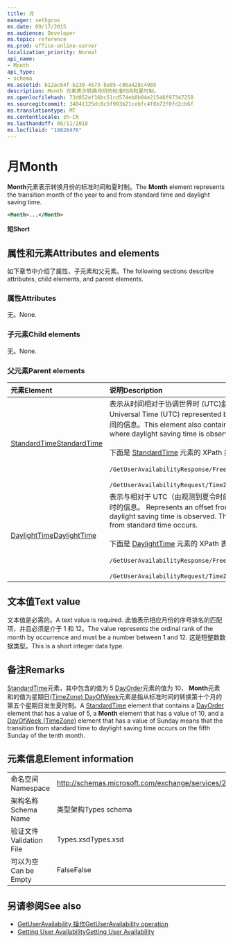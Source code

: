 ```yaml
---
title: 月
manager: sethgros
ms.date: 09/17/2015
ms.audience: Developer
ms.topic: reference
ms.prod: office-online-server
localization_priority: Normal
api_name:
- Month
api_type:
- schema
ms.assetid: b12ac64f-b230-4573-be05-c86a428c4965
description: Month 元素表示转换月份的标准时间和夏时制。
ms.openlocfilehash: 73d052ef16bc51cd574eb8b04e21546f97347258
ms.sourcegitcommit: 34041125dc8c5f993b21cebfc4f8b72f0fd2cb6f
ms.translationtype: MT
ms.contentlocale: zh-CN
ms.lasthandoff: 06/11/2018
ms.locfileid: "19826476"
---
```

# <a name="month"></a><span data-ttu-id="65900-103">月</span><span class="sxs-lookup"><span data-stu-id="65900-103">Month</span></span>

<span data-ttu-id="65900-104">**Month**元素表示转换月份的标准时间和夏时制。</span><span class="sxs-lookup"><span data-stu-id="65900-104">The **Month** element represents the transition month of the year to and from standard time and daylight saving time.</span></span> 
  
```xml
<Month>...</Month>
```

 <span data-ttu-id="65900-105">**短**</span><span class="sxs-lookup"><span data-stu-id="65900-105">**Short**</span></span>
## <a name="attributes-and-elements"></a><span data-ttu-id="65900-106">属性和元素</span><span class="sxs-lookup"><span data-stu-id="65900-106">Attributes and elements</span></span>

<span data-ttu-id="65900-107">如下章节中介绍了属性、子元素和父元素。</span><span class="sxs-lookup"><span data-stu-id="65900-107">The following sections describe attributes, child elements, and parent elements.</span></span>
  
### <a name="attributes"></a><span data-ttu-id="65900-108">属性</span><span class="sxs-lookup"><span data-stu-id="65900-108">Attributes</span></span>

<span data-ttu-id="65900-109">无。</span><span class="sxs-lookup"><span data-stu-id="65900-109">None.</span></span>
  
### <a name="child-elements"></a><span data-ttu-id="65900-110">子元素</span><span class="sxs-lookup"><span data-stu-id="65900-110">Child elements</span></span>

<span data-ttu-id="65900-111">无。</span><span class="sxs-lookup"><span data-stu-id="65900-111">None.</span></span>
  
### <a name="parent-elements"></a><span data-ttu-id="65900-112">父元素</span><span class="sxs-lookup"><span data-stu-id="65900-112">Parent elements</span></span>

|<span data-ttu-id="65900-113">**元素**</span><span class="sxs-lookup"><span data-stu-id="65900-113">**Element**</span></span>|<span data-ttu-id="65900-114">**说明**</span><span class="sxs-lookup"><span data-stu-id="65900-114">**Description**</span></span>|
|:-----|:-----|
|[<span data-ttu-id="65900-115">StandardTime</span><span class="sxs-lookup"><span data-stu-id="65900-115">StandardTime</span></span>](standardtime.md) <br/> | <span data-ttu-id="65900-116">表示从时间相对于协调世界时 (UTC)[斜线 (UTC)](bias-utc.md)元素所表示的偏移量。</span><span class="sxs-lookup"><span data-stu-id="65900-116">Represents an offset from the time relative to Coordinated Universal Time (UTC) represented by the [Bias (UTC)](bias-utc.md) element.</span></span> <span data-ttu-id="65900-117">此元素还包含有关从观测到夏令时的区域中的夏令时转换为标准时间的信息。</span><span class="sxs-lookup"><span data-stu-id="65900-117">This element also contains information about the transition to standard time from daylight saving time in regions where daylight saving time is observed.</span></span> <br/> <br/>  <span data-ttu-id="65900-118">下面是 [StandardTime](standardtime.md) 元素的 XPath 表达式：</span><span class="sxs-lookup"><span data-stu-id="65900-118">The following are the XPath expressions to the [StandardTime](standardtime.md) element:</span></span> <br/> <br/>  `/GetUserAvailabilityResponse/FreeBusyResponseArray/FreeBusyResponse/FreeBusyView/WorkingHours/TimeZone/StandardTime` <br/><br/>  `/GetUserAvailabilityRequest/TimeZone/StandardTime` <br/> |
|[<span data-ttu-id="65900-119">DaylightTime</span><span class="sxs-lookup"><span data-stu-id="65900-119">DaylightTime</span></span>](daylighttime.md) <br/> | <span data-ttu-id="65900-p102">表示与相对于 UTC（由观测到夏令时的区域的 [偏置 (UTC)](bias-utc.md) 元素表示）的时间的时差。此元素还包含有关何时从标准时间转换到夏令时的信息。  </span><span class="sxs-lookup"><span data-stu-id="65900-p102">Represents an offset from the time relative to UTC represented by the [Bias (UTC)](bias-utc.md) element in regions where daylight saving time is observed. This element also contains information about when the transition to daylight saving time from standard time occurs.  </span></span><br/><br/>  <span data-ttu-id="65900-122">下面是 [DaylightTime](daylighttime.md) 元素的 XPath 表达式：</span><span class="sxs-lookup"><span data-stu-id="65900-122">The following are the XPath expressions to the [DaylightTime](daylighttime.md) element:</span></span>  <br/> <br/> `/GetUserAvailabilityResponse/FreeBusyResponseArray/FreeBusyResponse/FreeBusyView/WorkingHours/TimeZone/DaylightTime` <br/><br/>  `/GetUserAvailabilityRequest/TimeZone/DaylightTime` <br/> |
   
## <a name="text-value"></a><span data-ttu-id="65900-123">文本值</span><span class="sxs-lookup"><span data-stu-id="65900-123">Text value</span></span>

<span data-ttu-id="65900-124">文本值是必需的。</span><span class="sxs-lookup"><span data-stu-id="65900-124">A text value is required.</span></span> <span data-ttu-id="65900-125">此值表示相应月份的序号排名的匹配项，并且必须是介于 1 和 12。</span><span class="sxs-lookup"><span data-stu-id="65900-125">The value represents the ordinal rank of the month by occurrence and must be a number between 1 and 12.</span></span> <span data-ttu-id="65900-126">这是短整数数据类型。</span><span class="sxs-lookup"><span data-stu-id="65900-126">This is a short integer data type.</span></span>
  
## <a name="remarks"></a><span data-ttu-id="65900-127">备注</span><span class="sxs-lookup"><span data-stu-id="65900-127">Remarks</span></span>

<span data-ttu-id="65900-128">[StandardTime](standardtime.md)元素，其中包含的值为 5 [DayOrder](dayorder.md)元素的值为 10， **Month**元素和的值为星期日[(TimeZone) DayOfWeek](dayofweek-timezone.md)元素是指从标准时间的转换第十个月的第五个星期日发生夏时制。</span><span class="sxs-lookup"><span data-stu-id="65900-128">A [StandardTime](standardtime.md) element that contains a [DayOrder](dayorder.md) element that has a value of 5, a **Month** element that has a value of 10, and a [DayOfWeek (TimeZone)](dayofweek-timezone.md) element that has a value of Sunday means that the transition from standard time to daylight saving time occurs on the fifth Sunday of the tenth month.</span></span> 
  
## <a name="element-information"></a><span data-ttu-id="65900-129">元素信息</span><span class="sxs-lookup"><span data-stu-id="65900-129">Element information</span></span>

|||
|:-----|:-----|
|<span data-ttu-id="65900-130">命名空间</span><span class="sxs-lookup"><span data-stu-id="65900-130">Namespace</span></span>  <br/> |http://schemas.microsoft.com/exchange/services/2006/types  <br/> |
|<span data-ttu-id="65900-131">架构名称</span><span class="sxs-lookup"><span data-stu-id="65900-131">Schema Name</span></span>  <br/> |<span data-ttu-id="65900-132">类型架构</span><span class="sxs-lookup"><span data-stu-id="65900-132">Types schema</span></span>  <br/> |
|<span data-ttu-id="65900-133">验证文件</span><span class="sxs-lookup"><span data-stu-id="65900-133">Validation File</span></span>  <br/> |<span data-ttu-id="65900-134">Types.xsd</span><span class="sxs-lookup"><span data-stu-id="65900-134">Types.xsd</span></span>  <br/> |
|<span data-ttu-id="65900-135">可以为空</span><span class="sxs-lookup"><span data-stu-id="65900-135">Can be Empty</span></span>  <br/> |<span data-ttu-id="65900-136">False</span><span class="sxs-lookup"><span data-stu-id="65900-136">False</span></span>  <br/> |
   
## <a name="see-also"></a><span data-ttu-id="65900-137">另请参阅</span><span class="sxs-lookup"><span data-stu-id="65900-137">See also</span></span>

- [<span data-ttu-id="65900-138">GetUserAvailability 操作</span><span class="sxs-lookup"><span data-stu-id="65900-138">GetUserAvailability operation</span></span>](getuseravailability-operation.md)
- [<span data-ttu-id="65900-139">Getting User Availability</span><span class="sxs-lookup"><span data-stu-id="65900-139">Getting User Availability</span></span>](http://msdn.microsoft.com/library/d4133fcb-9b0f-4e6b-aadf-a389da83516a%28Office.15%29.aspx)

